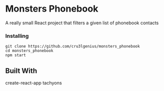 # Monsters Phonebook

A really small React project that filters a given list of phonebook contacts

### Installing

```
git clone https://github.com/cru3lgenius/monsters_phonebook
cd monsters_phonebook
npm start
```

## Built With

create-react-app
tachyons
